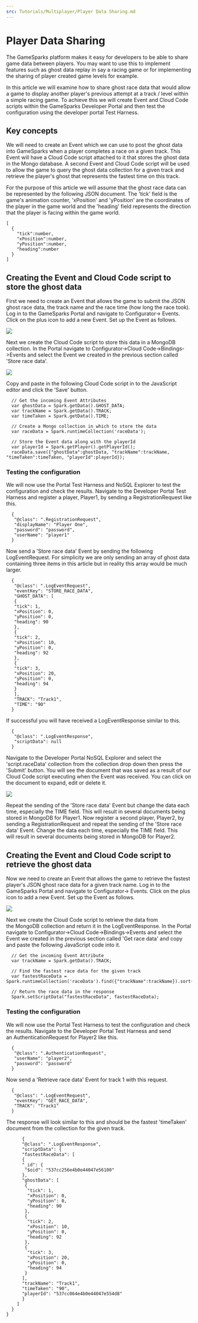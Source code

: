 ```yaml
---
src: Tutorials/Multiplayer/Player Data Sharing.md
---
```


# Player Data Sharing

The GameSparks platform makes it easy for developers to be able to share game data between players. You may want to use this to implement features such as ghost data replay in say a racing game or for implementing the sharing of player created game levels for example.

In this article we will examine how to share ghost race data that would allow a game to display another player's previous attempt at a track / level within a simple racing game. To achieve this we will create Event and Cloud Code scripts within the GameSparks Developer Portal and then test the configuration using the developer portal Test Harness.

## Key concepts

We will need to create an Event which we can use to post the ghost data into GameSparks when a player completes a race on a given track. This Event will have a Cloud Code script attached to it that stores the ghost data in the Mongo database. A second Event and Cloud Code script will be used to allow the game to query the ghost data collection for a given track and retrieve the player's ghost that represents the fastest time on this track.

For the purpose of this article we will assume that the ghost race data can be represented by the following JSON document. The 'tick' field is the game's animation counter, 'xPosition' and 'yPosition' are the coordinates of the player in the game world and the 'heading' field represents the direction that the player is facing within the game world.

```    
[
  {
    "tick":number,
    "xPosition":number,
    "yPosition":number,
    "heading":number
  }
]
```  

## Creating the Event and Cloud Code script to store the ghost data

First we need to create an Event that allows the game to submit the JSON ghost race data, the track name and the race time (how long the race took). Log in to the GameSparks Portal and navigate to Configurator-> Events. Click on the plus icon to add a new Event. Set up the Event as follows.

![](img/PlayerDataSharing/1.jpg)

Next we create the Cloud Code script to store this data in a MongoDB collection. In the Portal navigate to Configurator->Cloud Code->Bindings->Events and select the Event we created in the previous section called 'Store race data'.

![](img/PlayerDataSharing/2.jpg)

Copy and paste in the following Cloud Code script in to the JavaScript editor and click the 'Save' button.

```    
  // Get the incoming Event Attributes
  var ghostData = Spark.getData().GHOST_DATA;
  var trackName = Spark.getData().TRACK;
  var timeTaken = Spark.getData().TIME;

  // Create a Mongo collection in which to store the data
  var raceData = Spark.runtimeCollection('raceData');

  // Store the Event data along with the playerId
  var playerId = Spark.getPlayer().getPlayerId();
  raceData.save({"ghostData":ghostData, "trackName":trackName, "timeTaken":timeTaken, "playerId":playerId});
```    

### Testing the configuration

We will now use the Portal Test Harness and NoSQL Explorer to test the configuration and check the results. Navigate to the Developer Portal Test Harness and register a player, Player1, by sending a RegistrationRequest like this.

```    
  {
   "@class": ".RegistrationRequest",
   "displayName": "Player One",
   "password": "password",
   "userName": "player1"
  }
```

Now send a 'Store race data' Event by sending the following LogEventRequest. For simplicity we are only sending an array of ghost data containing three items in this article but in reality this array would be much larger.

```    
  {
   "@class": ".LogEventRequest",
   "eventKey": "STORE_RACE_DATA",
   "GHOST_DATA": [
   {
   "tick": 1,
   "xPosition": 0,
   "yPosition": 0,
   "heading": 90
   },
   {
   "tick": 2,
   "xPosition": 10,
   "yPosition": 0,
   "heading": 92
   },
   {
   "tick": 3,
   "xPosition": 20,
   "yPosition": 0,
   "heading": 94
   }
   ],
   "TRACK": "Track1",
   "TIME": "90"
  }
```
If successful you will have received a LogEventResponse similar to this.

```    
  {
   "@class": ".LogEventResponse",
   "scriptData": null
  }
```

Navigate to the Developer Portal NoSQL Explorer and select the 'script.raceData' collection from the collection drop down then press the 'Submit' button. You will see the document that was saved as a result of our Cloud Code script executing when the Event was received. You can click on the document to expand, edit or delete it.

![](img/PlayerDataSharing/3.jpg)

Repeat the sending of the 'Store race data' Event but change the data each time, especially the TIME field. This will result in several documents being stored in MongoDB for Player1. Now register a second player, Player2, by sending a RegistrationRequest and repeat the sending of the 'Store race data' Event. Change the data each time, especially the TIME field. This will result in several documents being stored in MongoDB for Player2.

## Creating the Event and Cloud Code script to retrieve the ghost data

Now we need to create an Event that allows the game to retrieve the fastest player's JSON ghost race data for a given track name. Log in to the GameSparks Portal and navigate to Configurator-> Events. Click on the plus icon to add a new Event. Set up the Event as follows.

![](img/PlayerDataSharing/4.jpg)

Next we create the Cloud Code script to retrieve the data from the MongoDB collection and return it in the LogEventResponse. In the Portal navigate to Configurator->Cloud Code->Bindings->Events and select the Event we created in the previous section called 'Get race data' and copy and paste the following JavaScript code into it.

```    
  // Get the incoming Event Attribute
  var trackName = Spark.getData().TRACK;

  // Find the fastest race data for the given track
  var fastestRaceData = Spark.runtimeCollection('raceData').find({"trackName":trackName}).sort({"timeTaken":1}).limit(1);

  // Return the race data in the response
  Spark.setScriptData("fastestRaceData", fastestRaceData);
```
### Testing the configuration

We will now use the Portal Test Harness to test the configuration and check the results. Navigate to the Developer Portal Test Harness and send an AuthenticationRequest for Player2 like this.

```    
  {
   "@class": ".AuthenticationRequest",
   "userName": "player2",
   "password": "password"
  }
```

Now send a 'Retrieve race data' Event for track 1 with this request.

```    
  {
   "@class": ".LogEventRequest",
   "eventKey": "GET_RACE_DATA",
   "TRACK": "Track1"
  }
```

The response will look similar to this and should be the fastest 'timeTaken' document from the collection for the given track.

```    
      {
      "@class": ".LogEventResponse",
      "scriptData": {
      "fastestRaceData": [
      {
      "_id": {
       "$oid": "537cc256e4b0e44047e56100"
      },
      "ghostData": [
       {
        "tick": 1,
        "xPosition": 0,
        "yPosition": 0,
        "heading": 90
       },
       {
        "tick": 2,
        "xPosition": 10,
        "yPosition": 0,
        "heading": 92
       },
       {
        "tick": 3,
        "xPosition": 20,
        "yPosition": 0,
        "heading": 94
       }
      ],
      "trackName": "Track1",
      "timeTaken": "90",
      "playerId": "537cc064e4b0e44047e554d8"
      }
    ]
  }
}
```
